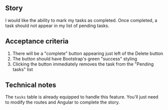 ## Story
I would like the ability to mark my tasks as completed.
Once completed, a task should not appear in my list of pending tasks.

## Acceptance criteria
1. There will be a "complete" button appearing just left of the Delete button
2. The button should have Bootstrap's green "success" styling
3. Clicking the button immediately removes the task from the "Pending tasks" list

## Technical notes
The `tasks` table is already equipped to handle this feature. You'll just need to 
modify the routes and Angular to complete the story.
